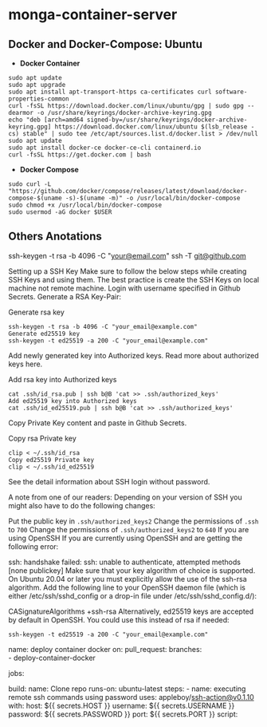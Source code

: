 # monga-container-server


## Docker and Docker-Compose: Ubuntu

- **Docker Container**
```Shell
sudo apt update
sudo apt upgrade
sudo apt install apt-transport-https ca-certificates curl software-properties-common
curl -fsSL https://download.docker.com/linux/ubuntu/gpg | sudo gpg --dearmor -o /usr/share/keyrings/docker-archive-keyring.gpg
echo "deb [arch=amd64 signed-by=/usr/share/keyrings/docker-archive-keyring.gpg] https://download.docker.com/linux/ubuntu $(lsb_release -cs) stable" | sudo tee /etc/apt/sources.list.d/docker.list > /dev/null
sudo apt update
sudo apt install docker-ce docker-ce-cli containerd.io
curl -fsSL https://get.docker.com | bash
```

- **Docker Compose**
```Shell
sudo curl -L "https://github.com/docker/compose/releases/latest/download/docker-compose-$(uname -s)-$(uname -m)" -o /usr/local/bin/docker-compose
sudo chmod +x /usr/local/bin/docker-compose
sudo usermod -aG docker $USER
```

## Others Anotations

ssh-keygen -t rsa -b 4096 -C "your@email.com"
ssh -T git@github.com

Setting up a SSH Key
Make sure to follow the below steps while creating SSH Keys and using them. The best practice is create the SSH Keys on local machine not remote machine. Login with username specified in Github Secrets. Generate a RSA Key-Pair:

Generate rsa key
```Shell
ssh-keygen -t rsa -b 4096 -C "your_email@example.com"
Generate ed25519 key
ssh-keygen -t ed25519 -a 200 -C "your_email@example.com"
```
Add newly generated key into Authorized keys. Read more about authorized keys here.

Add rsa key into Authorized keys
```Shell
cat .ssh/id_rsa.pub | ssh b@B 'cat >> .ssh/authorized_keys'
Add ed25519 key into Authorized keys
cat .ssh/id_ed25519.pub | ssh b@B 'cat >> .ssh/authorized_keys'
```
Copy Private Key content and paste in Github Secrets.

Copy rsa Private key
```Shell
clip < ~/.ssh/id_rsa
Copy ed25519 Private key
clip < ~/.ssh/id_ed25519
```
See the detail information about SSH login without password.

A note from one of our readers: Depending on your version of SSH you might also have to do the following changes:

Put the public key in `.ssh/authorized_keys2`
Change the permissions of `.ssh` to `700`
Change the permissions of `.ssh/authorized_keys2` to `640`
If you are using OpenSSH
If you are currently using OpenSSH and are getting the following error:

ssh: handshake failed: ssh: unable to authenticate, attempted methods [none publickey]
Make sure that your key algorithm of choice is supported. On Ubuntu 20.04 or later you must explicitly allow the use of the ssh-rsa algorithm. Add the following line to your OpenSSH daemon file (which is either /etc/ssh/sshd_config or a drop-in file under /etc/ssh/sshd_config.d/):

CASignatureAlgorithms +ssh-rsa
Alternatively, ed25519 keys are accepted by default in OpenSSH. You could use this instead of rsa if needed:

`ssh-keygen -t ed25519 -a 200 -C "your_email@example.com"`






name: deploy container docker
on:
  pull_request:
    branches:    
      - deploy-container-docker

jobs:

  build:
    name: Clone repo
    runs-on: ubuntu-latest
    steps:
    - name: executing remote ssh commands using password
      uses: appleboy/ssh-action@v0.1.10
      with:
        host: ${{ secrets.HOST }}
        username: ${{ secrets.USERNAME }}
        password: ${{ secrets.PASSWORD }}
        port: ${{ secrets.PORT }}
        script: 
